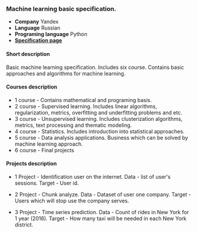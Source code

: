 ### Machine learning basic specification.

 * **Company** Yandex
 * **Language** Russian
 * **Programing language** Python 
 * **[Specification page](https://www.coursera.org/specializations/machine-learning-data-analysis)**

 
#### Short description
Basic machine learning specification. Includes six course. Contains basic approaches and algorithms for machine learning.


#### Courses description

 * 1 course - Contains mathematical and programing basis. 
 * 2 course - Supervised learning. Includes linear algorithms, regularization, metrics, overfitting and underfitting problems and etc. 
 * 3 course - Unsupervised learning. Includes clusterization algorithms, metrics, text processing and thematic modeling. 
 * 4 course - Statistics. Includes introduction into statistical approaches. 
 * 5 course - Data analysis applications. Business which can be solved by machine learning  approach.
 * 6 course - Final projects
 
 #### Projects description
 
 * 1 Project - Identification user on the internet.
      Data   - list of user's sessions.
      Target - User id.
      
 * 2 Project - Chunk analyze.
      Data   - Dataset of user one company.
      Target - Users which will stop use the company serves.
      
 * 3 Project - Time series prediction.
      Data   - Count of rides in New York for 1 year (2016).
      Target - How many taxi will be needed in each New York district.
